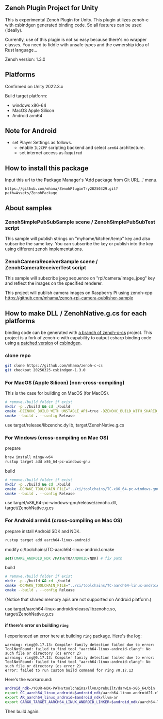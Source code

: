 ## Zenoh Plugin Project for Unity

This is experimental Zenoh Plugin for Unity.
This plugin utilizes zenoh-c with csbindgen generated binding code. So all features can be used (ideally).

Currently, use of this plugin is not so easy because there's no wrapper classes. You need to fiddle with unsafe types and the ownership idea of Rust language...

Zenoh version: 1.3.0

## Platforms

Confirmed on Unity 2022.3.x

Build target platform:
* windows x86-64
* MacOS Apple Silicon
* Android arm64

## Note for Android

* set Player Settings as follows.
  * enable `IL2CPP` scripting backend and select `arm64` architecture.
  * set internet access as `Required`

## How to install this package

Input this url to the Package Manager's 'Add package from Git URL...' menu.

```
https://github.com/mhama/ZenohPluginTry20250329.git?path=Assets/ZenohPackage
```

## About samples

### ZenohSimplePubSubSample scene / ZenohSimplePubSubTest script

This sample will publish strings on "myhome/kitchen/temp" key and also subscribe the same key.
You can subscribe the key or publish into the key using different zenoh implementations.

### ZenohCameraReceiverSample scene / ZenohCameraReceiverTest script

This sample will subscribe jpeg sequence on "rpi/camera/image_jpeg" key and reflect the images on the specified renderer.

This project will publish camera images on Raspberry Pi using zenoh-cpp
https://github.com/mhama/zenoh-rpi-camera-publisher-sample

## How to make DLL / ZenohNative.g.cs for each platforms

binding code can be generated with [a branch of zenoh-c-cs](https://github.com/mhama/zenoh-c-cs/tree/20250325-csbindgen-1.3.0) project. This project is a fork of zenoh-c with capability to output csharp binding code using [a patched version](https://github.com/Cysharp/csbindgen/pull/106) of [csbindgen](https://github.com/Cysharp/csbindgen).

### clone repo

```sh
git clone https://github.com/mhama/zenoh-c-cs
git checkout 20250325-csbindgen-1.3.0
```

### For MacOS (Apple Silicon) (non-cross-compiling)

This is the case for building on MacOS (for MacOS).

```sh
# remove./build folder if exist
mkdir -p ./build && cd ./build
cmake -DZENOHC_BUILD_WITH_UNSTABLE_API=true -DZENOHC_BUILD_WITH_SHARED_MEMORY=true ..  -GNinja
cmake --build . --config Release
```

use target/release/libzenohc.dylib, target/ZenohNative.g.cs

### For Windows (cross-compiling on Mac OS)

prepare

```sh
brew install mingw-w64
rustup target add x86_64-pc-windows-gnu
```

build

```sh
# remove./build folder if exist
mkdir -p ./build && cd ./build
cmake -DCMAKE_TOOLCHAIN_FILE="../ci/toolchains/TC-x86_64-pc-windows-gnu.cmake" -DZENOHC_BUILD_WITH_SHARED_MEMORY=ON -DZENOHC_BUILD_WITH_UNSTABLE_API=ON ..
cmake --build . --config Release
```

use target/x86_64-pc-windows-gnu/release/zenohc.dll, target/ZenohNative.g.cs

### For Android arm64 (cross-compiling on Mac OS)

prepare
install Android SDK and NDK.

```sh
rustup target add aarch64-linux-android
```

modify ci/toolchains/TC-aarch64-linux-android.cmake
```cmake
set(CMAKE_ANDROID_NDK /PATH/TO/ANDROID/NDK) # fix path
```

build

```sh
# remove./build folder if exist
mkdir -p ./build && cd ./build
cmake -DCMAKE_TOOLCHAIN_FILE="../ci/toolchains/TC-aarch64-linux-android.cmake" -DZENOHC_BUILD_WITH_UNSTABLE_API=ON ..
cmake --build . --config Release
```

(Notice that shared memory apis are not supported on Android platform.)

use target/aarch64-linux-android/release/libzenohc.so, target/ZenohNative.g.cs

#### if there's error on building `ring`

I experienced an error here at building `ring` package. Here's the log:

```
warning: ring@0.17.13: Compiler family detection failed due to error: ToolNotFound: failed to find tool "aarch64-linux-android-clang": No such file or directory (os error 2)
warning: ring@0.17.13: Compiler family detection failed due to error: ToolNotFound: failed to find tool "aarch64-linux-android-clang": No such file or directory (os error 2)
error: failed to run custom build command for ring v0.17.13
```

Here's the workaround:

```sh
android_ndk=/YOUR-NDK-PATH/toolchains/llvm/prebuilt/darwin-x86_64/bin
export CC_aarch64_linux_android=$android_ndk/aarch64-linux-android21-clang
export AR_aarch64_linux_android=$android_ndk/llvm-ar
export CARGO_TARGET_AARCH64_LINUX_ANDROID_LINKER=$android_ndk/aarch64-linux-android21-clang
```

Then build again.
